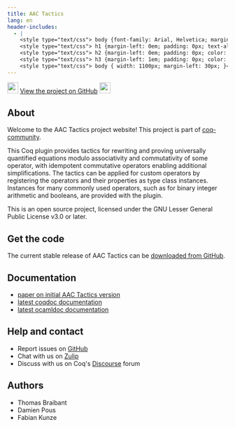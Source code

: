 ```yaml
---
title: AAC Tactics
lang: en
header-includes:
  - |
    <style type="text/css"> body {font-family: Arial, Helvetica; margin-left: 5em; font-size: large;} </style>
    <style type="text/css"> h1 {margin-left: 0em; padding: 0px; text-align: center} </style>
    <style type="text/css"> h2 {margin-left: 0em; padding: 0px; color: #580909} </style>
    <style type="text/css"> h3 {margin-left: 1em; padding: 0px; color: #C05001;} </style>
    <style type="text/css"> body { width: 1100px; margin-left: 30px; }</style>
---
```


<div style="text-align:left"><img src="https://github.githubassets.com/images/modules/logos_page/Octocat.png" height="25" style="border:0px">
<a href="https://github.com/coq-community/aac-tactics">View the project on GitHub</a>
<img src="https://github.githubassets.com/images/modules/logos_page/Octocat.png" height="25" style="border:0px"></div>

## About

Welcome to the AAC Tactics project website! This project is part of [coq-community](https://github.com/coq-community/manifesto).

This Coq plugin provides tactics for rewriting and proving universally
quantified equations modulo associativity and commutativity of some operator,
with idempotent commutative operators enabling additional simplifications.
The tactics can be applied for custom operators by registering the operators and
their properties as type class instances. Instances for many commonly used operators,
such as for binary integer arithmetic and booleans, are provided with the plugin.

This is an open source project, licensed under the GNU Lesser General Public License v3.0 or later.

## Get the code

The current stable release of AAC Tactics can be [downloaded from GitHub](https://github.com/coq-community/aac-tactics/releases).

## Documentation

- [paper on initial AAC Tactics version](https://arxiv.org/abs/1106.4448)
- [latest coqdoc documentation](https://coq-community.org/aac-tactics/docs/coqdoc/toc.html)
- [latest ocamldoc documentation](https://coq-community.org/aac-tactics/docs/ocamldoc/index.html)

## Help and contact

- Report issues on [GitHub](https://github.com/coq-community/aac-tactics/issues)
- Chat with us on [Zulip](https://coq.zulipchat.com/#narrow/stream/237663-coq-community-devs.20.26.20users)
- Discuss with us on Coq's [Discourse](https://coq.discourse.group) forum

## Authors

- Thomas Braibant
- Damien Pous
- Fabian Kunze
